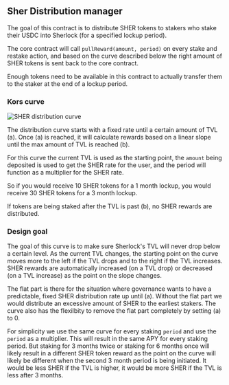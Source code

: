 ## Sher Distribution manager

The goal of this contract is to distribute SHER tokens to stakers who stake their USDC into Sherlock (for a specified lockup period).

The core contract will call `pullReward(amount, period)` on every stake and restake action, and based on the curve described below the right amount of SHER tokens is sent back to the core contract.

Enough tokens need to be available in this contract to actually transfer them to the staker at the end of a lockup period.

### Kors curve

![SHER distribution curve](https://i.imgur.com/1U3ibuR.png)

The distribution curve starts with a fixed rate until a certain amount of TVL (a). Once (a) is reached, it will calculate rewards based on a linear slope until the max amount of TVL is reached (b).

For this curve the current TVL is used as the starting point, the `amount` being deposited is used to get the SHER rate for the user, and the period will function as a multiplier for the SHER rate.

So if you would receive 10 SHER tokens for a 1 month lockup, you would receive 30 SHER tokens for a 3 month lockup.

If tokens are being staked after the TVL is past (b), no SHER rewards are distributed.

### Design goal

The goal of this curve is to make sure Sherlock's TVL will never drop below a certain level. As the current TVL changes, the starting point on the curve moves more to the left if the TVL drops and to the right if the TVL increases. SHER rewards are automatically increased (on a TVL drop) or decreased (on a TVL increase) as the point on the slope changes.

The flat part is there for the situation where governance wants to have a predictable, fixed SHER distribution rate up until (a). Without the flat part we would distribute an excessive amount of SHER to the earliest stakers. The curve also has the flexilbity to remove the flat part completely by setting (a) to 0.

For simplicity we use the same curve for every staking `period` and use the `period` as a multiplier. This will result in the same APY for every staking period. But staking for 3 months twice or staking for 6 months once will likely result in a different SHER token reward as the point on the curve will likely be different when the second 3 month period is being initiated. It would be less SHER if the TVL is higher, it would be more SHER if the TVL is less after 3 months.
